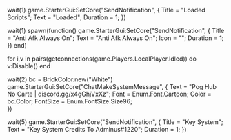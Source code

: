 wait(1)
game.StarterGui:SetCore("SendNotification", {
Title = "Loaded Scripts"; 
Text = "Loaded";
Duration = 1; 
})

wait(1)
spawn(function()
    game.StarterGui:SetCore("SendNotification", {
	Title = "Anti Afk Always On"; 
	Text = "Anti Afk Always On";
	Icon = ""; 
	Duration = 1; 
})
end) 

for i,v in pairs(getconnections(game.Players.LocalPlayer.Idled)) do
v:Disable()
end

wait(2)
bc = BrickColor.new("White")
game.StarterGui:SetCore("ChatMakeSystemMessage", {
	Text = "Pog Hub No Carte | discord.gg/x4gGhjVxXz";
	Font = Enum.Font.Cartoon;
	Color = bc.Color;
	FontSize = Enum.FontSize.Size96;	
})

wait(5)
game.StarterGui:SetCore("SendNotification", {
Title = "Key System"; 
Text = "Key System Credits To Adminus#1220";
Duration = 1; 
})
